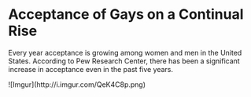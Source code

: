 <h1> Acceptance of Gays on a Continual Rise </h1>
<p> Every year acceptance is growing among women and men in the United States. According to Pew Research Center, there has been a significant increase in acceptance even in the past five years. </p>
![Imgur](http://i.imgur.com/QeK4C8p.png)
